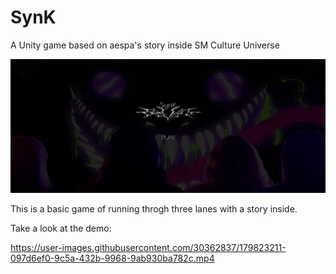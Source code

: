 # SynK
A Unity game based on aespa's story inside SM Culture Universe

![synk menu](synk.PNG)

This is a basic game of running throgh three lanes with a story inside.

Take a look at the demo:

https://user-images.githubusercontent.com/30362837/179823211-097d6ef0-9c5a-432b-9968-9ab930ba782c.mp4

